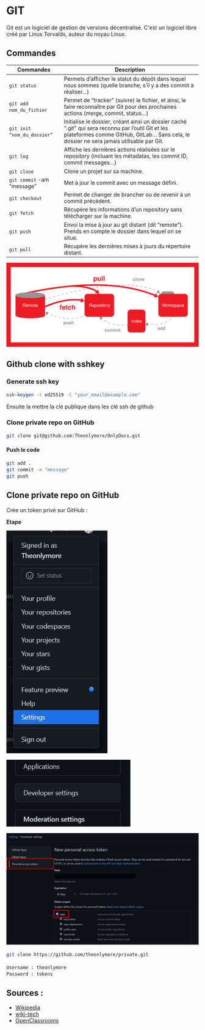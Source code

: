 # GIT

Git est un logiciel de gestion de versions décentralisé. C'est un logiciel libre créé par Linus Torvalds, auteur du noyau Linux.



## Commandes

| Commandes | Description |
| ----------| ------------| 
|`git status` | Permets d’afficher le statut du dépôt dans lequel nous sommes (quelle branche, s’il y a des commit à réaliser…)|
|`git add nom_du_fichier`	| Permet de “tracker” (suivre) le fichier, et ainsi, le faire reconnaître par Git pour des prochaines actions (merge, commit, status…) |
| `git init “nom_du_dossier”`	| Initialise le dossier, créant ainsi un dossier caché “.git" qui sera reconnu par l’outil Git et les plateformes comme GitHub, GitLab… Sans cela, le dossier ne sera jamais utilisable par Git. |
|`git log`|Affiche les dernières actions réalisées sur le repository (incluant les métadatas, les commit ID, commit messages…)|
|`git clone`| Clone un projet sur sa machine.|
|`git commit` -am “message”| Met à jour le commit avec un message défini.|
|`git checkout`| Permet de changer de brancher ou de revenir à un commit précédent.|
|`git fetch`| Récupère les informations d’un repository sans télécharger sur la machine.|
|`git push`| Envoi la mise à jour au git distant (dit “remote”). Prends en compte le dossier dans lequel on se situe.|
|`git pull`| Récupère les dernières mises à jours du répertoire distant.|

![Git pull vs fetch vs commit](images/gitDef.png)

## Github clone with sshkey 

### Generate ssh key

```bash
ssh-keygen -t ed25519 -C "your_email@example.com"
``` 

Ensuite la mettre la clé publique dans les clé ssh de github

### Clone private repo on GitHub

```bash
git clone git@github.com:Theonlymore/OnlyDocs.git
``` 

#### Push le code

```bash
git add .
git commit -m "message"
git push
```

## Clone private repo on GitHub

Crée un token privé sur GitHub :

**Etape**

![Github Settins](images/gitGithubSettings.jpg)

![Githib dev settings](images/gitGithubDevSettings.jpg)

![Github tokens](images/gitGithubMakeTokens.jpg)


```bash
git clone https://github.com/theonlymore/private.git

Username : theonlymore
Password : tokens
```

## Sources : 

- [Wikipedia](https://fr.wikipedia.org/wiki/Git)
- [wiki-tech](https://wiki-tech.io/fr/Linux/D%C3%A9butant/Commandes)
- [OpenClassrooms](https://openclassrooms.com/fr/courses/5641721-utilisez-git-et-github-pour-vos-projets-de-developpement/)